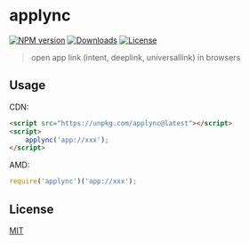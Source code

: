 applync
===
[![NPM version][npm-image]][npm-url]
[![Downloads][downloads-image]][npm-url]
[![License][license-image]][npm-url]

[npm-url]: https://npmjs.org/package/applync
[downloads-image]: https://img.shields.io/npm/dm/applync.svg
[npm-image]: https://img.shields.io/npm/v/applync.svg
[license-image]: https://img.shields.io/github/license/junmer/applync.svg

> open app link (intent, deeplink, universallink) in browsers

## Usage

CDN:

```html
<script src="https://unpkg.com/applync@latest"></script>
<script>
	applync('app://xxx');
</script>
```

AMD:

```javascript
require('applync')('app://xxx');
```

## License

[MIT](./LICENSE)
